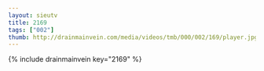 ```yaml
--- 
layout: sieutv
title: 2169
tags: ["002"]
thumb: http://drainmainvein.com/media/videos/tmb/000/002/169/player.jpg
---
```

{% include drainmainvein key="2169" %} 
